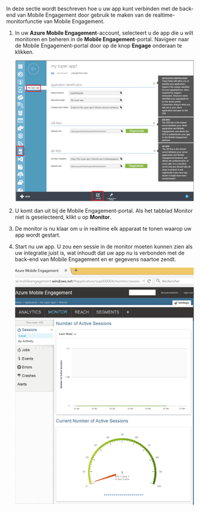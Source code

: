 In deze sectie wordt beschreven hoe u uw app kunt verbinden met de back-end van Mobile Engagement door gebruik te maken van de realtime-monitorfunctie van Mobile Engagement. 

1. In uw **Azure Mobile Engagement**-account, selecteert u de app die u wilt monitoren en beheren in de **Mobile Engagement**-portal. Navigeer naar de Mobile Engagement-portal door op de knop **Engage** onderaan te klikken. 

     ![](./media/mobile-engagement-connect-app-with-monitor/engage-button.png)

2. U komt dan uit bij de Mobile Engagement-portal. Als het tabblad Monitor niet is geselecteerd, klikt u op **Monitor**.

3. De monitor is nu klaar om u in realtime elk apparaat te tonen waarop uw app wordt gestart.
     
4. Start nu uw app. U zou een sessie in de monitor moeten kunnen zien als uw integratie juist is, wat inhoudt dat uw app nu is verbonden met de back-end van Mobile Engagement en er gegevens naartoe zendt.  
    
     ![](./media/mobile-engagement-connect-app-with-monitor/monitor.png)




<!--HONumber=Aug16_HO4-->



